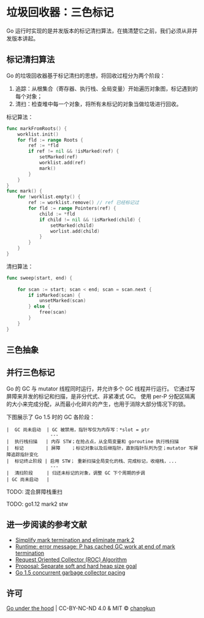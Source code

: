 # 垃圾回收器：三色标记

Go 运行时实现的是并发版本的标记清扫算法，在搞清楚它之前，我们必须从非并发版本讲起。

## 标记清扫算法

Go 的垃圾回收器基于标记清扫的思想，将回收过程分为两个阶段：

1. 追踪：从根集合（寄存器、执行栈、全局变量）开始遍历对象图，标记遇到的每个对象；
2. 清扫：检查堆中每一个对象，将所有未标记的对象当做垃圾进行回收。

标记算法：

```go
func markFromRoots() {
    worklist.init()
    for fld := range Roots {
        ref := *fld
        if ref != nil && !isMarked(ref) {
            setMarked(ref)
            worklist.add(ref)
            mark()
        }
    }
}
func mark() {
    for !worklist.empty() {
        ref := worklist.remove() // ref 已经标记过
        for fld := range Pointers(ref) {
            child := *fld
            if child != nil && !isMarked(child) {
                setMarked(child)
                worlist.add(child)
            }
        }
    }
}
```

清扫算法：

```go
func sweep(start, end) {
    
    for scan := start; scan < end; scan = scan.next {
        if isMarked(scan) {
            unsetMarked(scan)
        } else {
            free(scan)
        }
    }
}
```

## 三色抽象

## 并行三色标记

Go 的 GC 与 mutator 线程同时运行，并允许多个 GC 线程并行运行。
它通过写屏障来并发的标记和扫描，是非分代式、非紧凑式 GC。
使用 per-P 分配区隔离的大小来完成分配，从而最小化碎片的产生，也用于消除大部分情况下的锁。

下图展示了 Go 1.5 时的 GC 各阶段：

```
|  GC 尚未启动  | GC 被禁用，指针写仅为内存写：*slot = ptr
                ---
|  执行栈扫描   | 内存 STW；在抢占点，从全局变量和 goroutine 执行栈扫描 
|  标记        | 屏障    ；标记对象以及后继指针，直到指针队列为空；mutator 写屏障追踪指针变化
|  标记终止阶段 | 启用 STW； 重新扫描全局变化的栈、完成标记，收缩栈，...
                ---
|  清扫阶段     | 归还未标记的对象，调整 GC 下个周期的步调
| GC 尚未启动   | 
```

TODO: 混合屏障栈重扫

TODO: go1.12 mark2 stw

## 进一步阅读的参考文献

- [Simplify mark termination and eliminate mark 2](https://github.com/golang/go/issues/26903)
- [Runtime: error message: P has cached GC work at end of mark termination](https://github.com/golang/go/issues/27993)
- [Request Oriented Collector (ROC) Algorithm](golang.org/s/gctoc)
- [Proposal: Separate soft and hard heap size goal](https://github.com/golang/proposal/blob/master/design/14951-soft-heap-limit.md)
- [Go 1.5 concurrent garbage collector pacing](https://docs.google.com/document/d/1wmjrocXIWTr1JxU-3EQBI6BK6KgtiFArkG47XK73xIQ/edit#)

## 许可

[Go under the hood](https://github.com/changkun/go-under-the-hood) | CC-BY-NC-ND 4.0 & MIT &copy; [changkun](https://changkun.de)